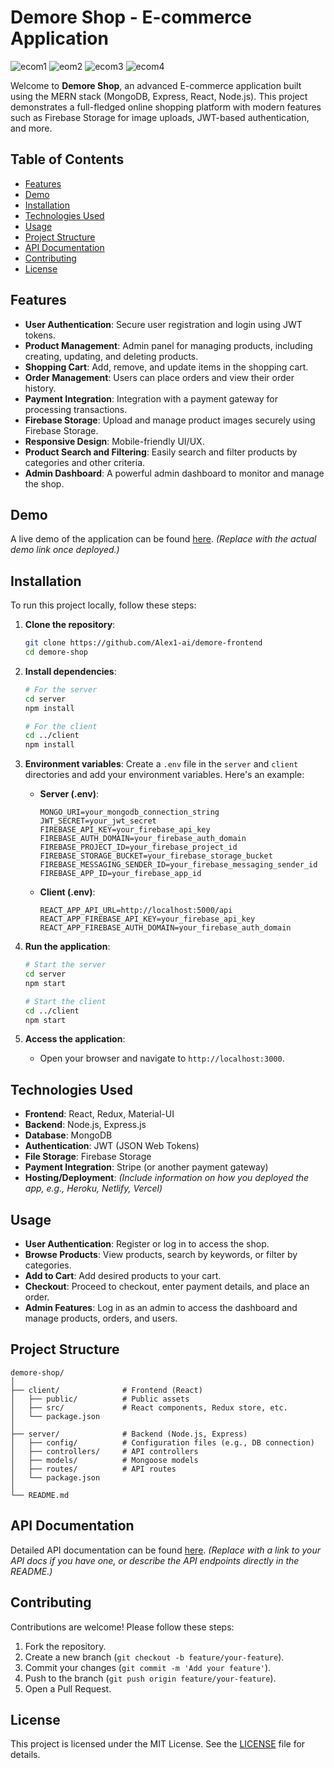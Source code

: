 
# Demore Shop - E-commerce Application
![ecom1](https://github.com/user-attachments/assets/8470d03f-fca2-4f57-aa6a-e622853cc824)
![eom2](https://github.com/user-attachments/assets/e4dbf81e-8c45-45ec-bd6b-0a7b8dae29a3)
![ecom3](https://github.com/user-attachments/assets/cf4218f4-cb7b-4f5e-a466-4fcf5f862835)
![ecom4](https://github.com/user-attachments/assets/c4b38261-d070-44dc-a3c4-ec4aa9342a8f)

Welcome to **Demore Shop**, an advanced E-commerce application built using the MERN stack (MongoDB, Express, React, Node.js). This project demonstrates a full-fledged online shopping platform with modern features such as Firebase Storage for image uploads, JWT-based authentication, and more.

## Table of Contents

- [Features](#features)
- [Demo](#demo)
- [Installation](#installation)
- [Technologies Used](#technologies-used)
- [Usage](#usage)
- [Project Structure](#project-structure)
- [API Documentation](#api-documentation)
- [Contributing](#contributing)
- [License](#license)

## Features

- **User Authentication**: Secure user registration and login using JWT tokens.
- **Product Management**: Admin panel for managing products, including creating, updating, and deleting products.
- **Shopping Cart**: Add, remove, and update items in the shopping cart.
- **Order Management**: Users can place orders and view their order history.
- **Payment Integration**: Integration with a payment gateway for processing transactions.
- **Firebase Storage**: Upload and manage product images securely using Firebase Storage.
- **Responsive Design**: Mobile-friendly UI/UX.
- **Product Search and Filtering**: Easily search and filter products by categories and other criteria.
- **Admin Dashboard**: A powerful admin dashboard to monitor and manage the shop.

## Demo

A live demo of the application can be found [here](#). *(Replace with the actual demo link once deployed.)*

## Installation

To run this project locally, follow these steps:

1. **Clone the repository**:
   ```bash
   git clone https://github.com/Alex1-ai/demore-frontend
   cd demore-shop
   ```

2. **Install dependencies**:
   ```bash
   # For the server
   cd server
   npm install

   # For the client
   cd ../client
   npm install
   ```

3. **Environment variables**:
   Create a `.env` file in the `server` and `client` directories and add your environment variables. Here's an example:

   - **Server (.env)**:
     ```
     MONGO_URI=your_mongodb_connection_string
     JWT_SECRET=your_jwt_secret
     FIREBASE_API_KEY=your_firebase_api_key
     FIREBASE_AUTH_DOMAIN=your_firebase_auth_domain
     FIREBASE_PROJECT_ID=your_firebase_project_id
     FIREBASE_STORAGE_BUCKET=your_firebase_storage_bucket
     FIREBASE_MESSAGING_SENDER_ID=your_firebase_messaging_sender_id
     FIREBASE_APP_ID=your_firebase_app_id
     ```

   - **Client (.env)**:
     ```
     REACT_APP_API_URL=http://localhost:5000/api
     REACT_APP_FIREBASE_API_KEY=your_firebase_api_key
     REACT_APP_FIREBASE_AUTH_DOMAIN=your_firebase_auth_domain
     ```

4. **Run the application**:
   ```bash
   # Start the server
   cd server
   npm start

   # Start the client
   cd ../client
   npm start
   ```

5. **Access the application**:
   - Open your browser and navigate to `http://localhost:3000`.

## Technologies Used

- **Frontend**: React, Redux, Material-UI
- **Backend**: Node.js, Express.js
- **Database**: MongoDB
- **Authentication**: JWT (JSON Web Tokens)
- **File Storage**: Firebase Storage
- **Payment Integration**: Stripe (or another payment gateway)
- **Hosting/Deployment**: *(Include information on how you deployed the app, e.g., Heroku, Netlify, Vercel)*

## Usage

- **User Authentication**: Register or log in to access the shop.
- **Browse Products**: View products, search by keywords, or filter by categories.
- **Add to Cart**: Add desired products to your cart.
- **Checkout**: Proceed to checkout, enter payment details, and place an order.
- **Admin Features**: Log in as an admin to access the dashboard and manage products, orders, and users.

## Project Structure

```
demore-shop/
│
├── client/              # Frontend (React)
│   ├── public/          # Public assets
│   ├── src/             # React components, Redux store, etc.
│   └── package.json
│
├── server/              # Backend (Node.js, Express)
│   ├── config/          # Configuration files (e.g., DB connection)
│   ├── controllers/     # API controllers
│   ├── models/          # Mongoose models
│   ├── routes/          # API routes
│   └── package.json
│
└── README.md
```

## API Documentation

Detailed API documentation can be found [here](#). *(Replace with a link to your API docs if you have one, or describe the API endpoints directly in the README.)*

## Contributing

Contributions are welcome! Please follow these steps:

1. Fork the repository.
2. Create a new branch (`git checkout -b feature/your-feature`).
3. Commit your changes (`git commit -m 'Add your feature'`).
4. Push to the branch (`git push origin feature/your-feature`).
5. Open a Pull Request.

## License

This project is licensed under the MIT License. See the [LICENSE](LICENSE) file for details.
